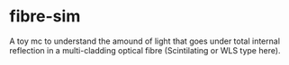 # fibre-sim

A toy mc to understand the amound of light that goes under total internal reflection in a multi-cladding optical fibre (Scintilating or WLS type here).
